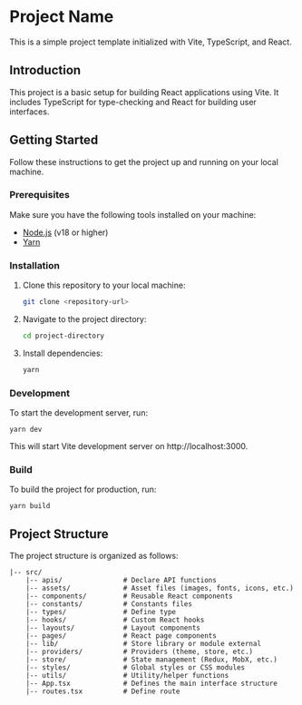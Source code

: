 # Project Name

This is a simple project template initialized with Vite, TypeScript, and React.

## Introduction

This project is a basic setup for building React applications using Vite. It includes TypeScript for type-checking and React for building user interfaces.

## Getting Started

Follow these instructions to get the project up and running on your local machine.

### Prerequisites

Make sure you have the following tools installed on your machine:

- [Node.js](https://nodejs.org/) (v18 or higher)
- [Yarn](https://yarnpkg.com/)

### Installation

1. Clone this repository to your local machine:

   ```bash
   git clone <repository-url>
   ```

2. Navigate to the project directory:
   ```bash
   cd project-directory
   ```
3. Install dependencies:
   ```bash
   yarn
   ```

### Development

To start the development server, run:

    yarn dev

This will start Vite development server on http://localhost:3000.

### Build

To build the project for production, run:

    yarn build

## Project Structure

The project structure is organized as follows:

```
|-- src/
    |-- apis/               # Declare API functions
    |-- assets/             # Asset files (images, fonts, icons, etc.)
    |-- components/         # Reusable React components
    |-- constants/          # Constants files
    |-- types/              # Define type
    |-- hooks/              # Custom React hooks
    |-- layouts/            # Layout components
    |-- pages/              # React page components
    |-- lib/                # Store library or module external
    |-- providers/          # Providers (theme, store, etc.)
    |-- store/              # State management (Redux, MobX, etc.)
    |-- styles/             # Global styles or CSS modules
    |-- utils/              # Utility/helper functions
    |-- App.tsx             # Defines the main interface structure
    |-- routes.tsx          # Define route
```
